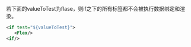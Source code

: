 若下面的valueToTest为flase，则if之下的所有标签都不会被执行数据绑定和渲染。
```xml
<if test="${valueToTest}">
   <Flex/>
<if/>
```